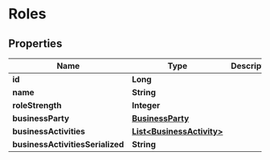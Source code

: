 
# Roles

## Properties
Name | Type | Description | Notes
------------ | ------------- | ------------- | -------------
**id** | **Long** |  | 
**name** | **String** |  |  [optional]
**roleStrength** | **Integer** |  | 
**businessParty** | [**BusinessParty**](BusinessParty.md) |  | 
**businessActivities** | [**List&lt;BusinessActivity&gt;**](BusinessActivity.md) |  |  [optional]
**businessActivitiesSerialized** | **String** |  |  [optional]



